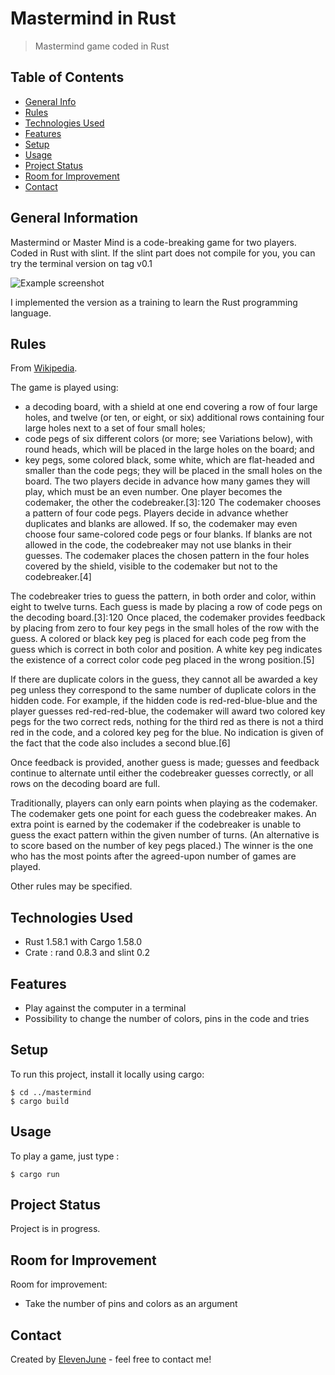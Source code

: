 # Mastermind in Rust
> Mastermind game coded in Rust

## Table of Contents
* [General Info](#general-information)
* [Rules](#rules)
* [Technologies Used](#technologies-used)
* [Features](#features)
* [Setup](#setup)
* [Usage](#usage)
* [Project Status](#project-status)
* [Room for Improvement](#room-for-improvement)
* [Contact](#contact)
<!-- * [License](#license) -->


## General Information
Mastermind or Master Mind is a code-breaking game for two players.
Coded in Rust with slint. If the slint part does not compile for you, you can try the terminal version on tag v0.1

![Example screenshot](./img/ui.gif)

I implemented the version as a training to learn the Rust programming language.

## Rules
From [Wikipedia](https://en.wikipedia.org/wiki/Mastermind_(board_game)).

The game is played using:

- a decoding board, with a shield at one end covering a row of four large holes, and twelve (or ten, or eight, or six) additional rows containing four large holes next to a set of four small holes;
- code pegs of six different colors (or more; see Variations below), with round heads, which will be placed in the large holes on the board; and
- key pegs, some colored black, some white, which are flat-headed and smaller than the code pegs; they will be placed in the small holes on the board.
The two players decide in advance how many games they will play, which must be an even number. One player becomes the codemaker, the other the codebreaker.[3]: 120  The codemaker chooses a pattern of four code pegs. Players decide in advance whether duplicates and blanks are allowed. If so, the codemaker may even choose four same-colored code pegs or four blanks. If blanks are not allowed in the code, the codebreaker may not use blanks in their guesses. The codemaker places the chosen pattern in the four holes covered by the shield, visible to the codemaker but not to the codebreaker.[4]

The codebreaker tries to guess the pattern, in both order and color, within eight to twelve turns. Each guess is made by placing a row of code pegs on the decoding board.[3]: 120  Once placed, the codemaker provides feedback by placing from zero to four key pegs in the small holes of the row with the guess. A colored or black key peg is placed for each code peg from the guess which is correct in both color and position. A white key peg indicates the existence of a correct color code peg placed in the wrong position.[5]

If there are duplicate colors in the guess, they cannot all be awarded a key peg unless they correspond to the same number of duplicate colors in the hidden code. For example, if the hidden code is red-red-blue-blue and the player guesses red-red-red-blue, the codemaker will award two colored key pegs for the two correct reds, nothing for the third red as there is not a third red in the code, and a colored key peg for the blue. No indication is given of the fact that the code also includes a second blue.[6]

Once feedback is provided, another guess is made; guesses and feedback continue to alternate until either the codebreaker guesses correctly, or all rows on the decoding board are full.

Traditionally, players can only earn points when playing as the codemaker. The codemaker gets one point for each guess the codebreaker makes. An extra point is earned by the codemaker if the codebreaker is unable to guess the exact pattern within the given number of turns. (An alternative is to score based on the number of key pegs placed.) The winner is the one who has the most points after the agreed-upon number of games are played.

Other rules may be specified.

## Technologies Used
- Rust 1.58.1 with Cargo 1.58.0
- Crate : rand 0.8.3 and slint 0.2


## Features
- Play against the computer in a terminal
- Possibility to change the number of colors, pins in the code and tries


## Setup
To run this project, install it locally using cargo:

```
$ cd ../mastermind
$ cargo build
```


## Usage
To play a game, just type :
```
$ cargo run
```


## Project Status
Project is in progress.


## Room for Improvement
Room for improvement:
- Take the number of pins and colors as an argument


## Contact
Created by [ElevenJune](guillaume.vande@gmail.com) - feel free to contact me!
